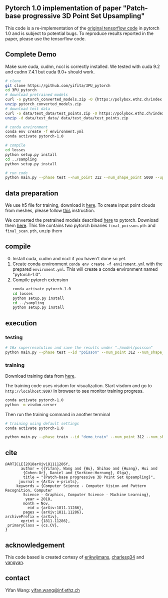 ## Pytorch 1.0 implementation of paper "Patch-base progressive 3D Point Set Upsampling"
This code is a re-implementation of the [original tensorflow code](https://github.com/yifita/3PU) in pytorch 1.0 and is subject to potential bugs. 
To reproduce results reported in the paper, please use the tensorflow code.

## Complete Demo ##
Make sure cuda, cudnn, nccl is correctly installed.
We tested with cuda 9.2 and cudnn 7.4.1 but cuda 9.0+ should work.

```bash
# clone
git clone https://github.com/yifita/3PU_pytorch
cd 3PU_pytorch
# download pretrained models
curl -o pytorch_converted_models.zip -O {https://polybox.ethz.ch/index.php/s/QsnhBDg17bX8alE/download}
unzip pytorch_converted_models.zip
# download test data
curl -o data/test_data/test_points.zip -O https://polybox.ethz.ch/index.php/s/wxKg4O05JnyePDK/download
unzip -d data/test_data/ data/test_data/test_points.zip

# conda environment
conda env create -f environment.yml
conda activate pytorch-1.0

# compile
cd losses
python setup.py install
cd ../sampling
python setup.py install

# run code
python main.py --phase test --num_point 312 --num_shape_point 5000 --up_ratio 16 --test_data  "data/test_data/sketchfab_poisson/poisson_5000/*.xyz" --ckpt final_poisson.pth
``` 
## data preparation ##
We use h5 file for training, download it [here](https://polybox.ethz.ch/index.php/s/o3wzIrKlsngtwsb).
To create input point clouds from meshes, please follow [this](https://github.com/yifita/3PU#data-preparation) instruction.

We converted the pretrained models described [here](https://github.com/yifita/3PU#pretrained-model) to pytorch. Download them [here](https://polybox.ethz.ch/index.php/s/QsnhBDg17bX8alE). This file contains two pytorch binaries `final_poisson.pth` and `final_scan.pth`, unzip them 

## compile ##

0. Install cuda, cudnn and nccl if you haven't done so yet.
1. Create conda environment `conda env create -f enviroment.yml` with the prepared `enviroment.yml`. This will create a conda environment named "pytorch-1.0".
2. Compile pytorch extension
    ````bash
    conda activate pytorch-1.0
    cd losses
    python setup.py install
    cd ../sampling
    python setup.py install
    ````

## execution ##

### testing ###
```bash
# 16x superresolution and save the results under "./model/poisson"
python main.py --phase test --id "poisson" --num_point 312 --num_shape_point 5000 --up_ratio 16 --test_data  "data/test_data/sketchfab_poisson/poisson_5000/*.xyz" --ckpt ./model/final_poisson.pth 
```
### training ###
Download training data from [here](https://polybox.ethz.ch/index.php/s/o3wzIrKlsngtwsb).

The training code uses visdom for visualization. Start visdom and go to `http://localhost:8097` in browser to see monitor training progress.
```bash
conda activate pytorch-1.0
python -m visdom.server
```
Then run the training command in another terminal
```bash
# training using default settings
conda activate pytorch-1.0

python main.py --phase train --id "demo_train" --num_point 312 --num_shape_point 5000 --up_ratio 16 --h5_data train_poisson_310_poisson_625_poisson_1250_poisson_2500_poisson_5000_poisson_10000_poisson_20000_poisson_40000_poisson_80000.hdf5
```

## cite ##
```
@ARTICLE{2018arXiv181111286Y,
       author = {{Yifan}, Wang and {Wu}, Shihao and {Huang}, Hui and
        {Cohen-Or}, Daniel and {Sorkine-Hornung}, Olga},
        title = "{Patch-base progressive 3D Point Set Upsampling}",
      journal = {ArXiv e-prints},
     keywords = {Computer Science - Computer Vision and Pattern Recognition, Computer
        Science - Graphics, Computer Science - Machine Learning},
         year = 2018,
        month = Nov,
          eid = {arXiv:1811.11286},
        pages = {arXiv:1811.11286},
archivePrefix = {arXiv},
       eprint = {1811.11286},
 primaryClass = {cs.CV},
}
```
## acknowledgement ##
This code based is created cortesy of [erikwijmans](https://github.com/erikwijmans/Pointnet2_PyTorch), [charlesq34](https://github.com/charlesq34/pointnet2) and [yangyan](https://github.com/yangyanli/PointCNN).

## contact ##
Yifan Wang: yifan.wang@inf.ethz.ch